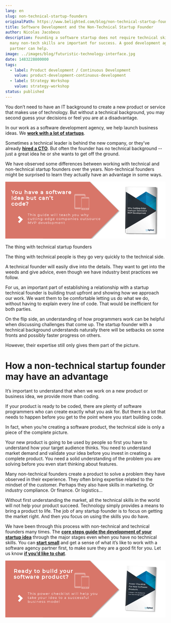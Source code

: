 ```yaml
---
lang: en
slug: non-technical-startup-founders
originalPath: https://www.belighted.com/blog/non-technical-startup-founders
title: Software Development and the Non-Technical Startup Founder
author: Nicolas Jacobeus
description: Founding a software startup does not require technical skills. But
  many non-tech skills are important for success. A good development agency
  partner can help.
image: ../images/blog/futuristic-technology-interface.jpg
date: 1483228800000
tags:
  - label: Product development / Continuous Development
    value: product-development-continuous-development
  - label: Strategy Workshop
    value: strategy-workshop
status: published
---
```

You don’t need to have an IT background to create a new product or service that makes use of technology. But without a technical background, you may second guess your decisions or feel you are at a disadvantage.

In our work as a software development agency, we help launch business ideas. We **[work with a lot of startups](https://www.belighted.com/blog/startup-mindset-clients)**.

Sometimes a technical leader is behind the new company, or they’ve already **[hired a CTO](https://www.belighted.com/blog/do-you-really-need-to-hire-a-cto-to-launch-your-startup)**. But often the founder has no technical background -- just a great idea he or she wants to get off the ground.

We have observed some differences between working with technical and non-technical startup founders over the years. Non-technical founders might be surprised to learn they actually have an advantage in some ways.

[![You have a Software Idea but can't code?](/content/images/legacy/CmbFPGk6QWSw4YLsAxURq.png)](https://cta-redirect.hubspot.com/cta/redirect/1684659/370139d4-de4e-4110-9c62-c564f92ccfd5)

The thing with technical startup founders

The thing with technical people is they go very quickly to the technical side.

A technical founder will easily dive into the details. They want to get into the weeds and give advice, even though we have industry best practices we follow.

For us, an important part of establishing a relationship with a startup technical founder is building trust upfront and showing how we approach our work. We want them to be comfortable letting us do what we do, without having to explain every line of code. That would be inefficient for both parties.

On the flip side, an understanding of how programmers work can be helpful when discussing challenges that come up. The startup founder with a technical background understands naturally there will be setbacks on some fronts and possibly faster progress on others.

However, their expertise still only gives them part of the picture.

How a non-technical startup founder may have an advantage
=========================================================

It’s important to understand that when we work on a new product or business idea, we provide more than coding.

If your product is ready to be coded, there are plenty of software programmers who can create exactly what you ask for. But there is a lot that needs to happen before you get to the point where you start building code.

In fact, when you’re creating a software product, the technical side is only a piece of the complete picture.

Your new product is going to be used by people so first you have to understand how your target audience thinks. You need to understand market demand and validate your idea before you invest in creating a complete product. You need a solid understanding of the problem you are solving before you even start thinking about features.

Many non-technical founders create a product to solve a problem they have observed in their experience. They often bring expertise related to the mindset of the customer. Perhaps they also have skills in marketing. Or industry compliance. Or finance. Or logistics...

Without first understanding the market, all the technical skills in the world will not help your product succeed. Technology simply provides a means to bring a product to life. The job of any startup founder is to focus on getting the market right. And then you focus on using the skills you do have.

We have been through this process with non-technical and technical founders many times. The **[core steps guide the development of your startup idea](https://www.belighted.com/services)** through the major stages even when you have no technical skills. You can **[start small](https://www.belighted.com/blog/why-your-startup-should-not-issue-rfps-for-software-development)** and get a sense of what it’s like to work with a software agency partner first, to make sure they are a good fit for you. Let us know **[if you’d like to chat](https://www.belighted.com/contact)**.

[![New Call-to-action](/content/images/legacy/UPTtKvQU_5rjKfQJ1Qjwk.png)](https://cta-redirect.hubspot.com/cta/redirect/1684659/fb3606cc-cc1b-47d0-ae85-2c9f69837fe2)